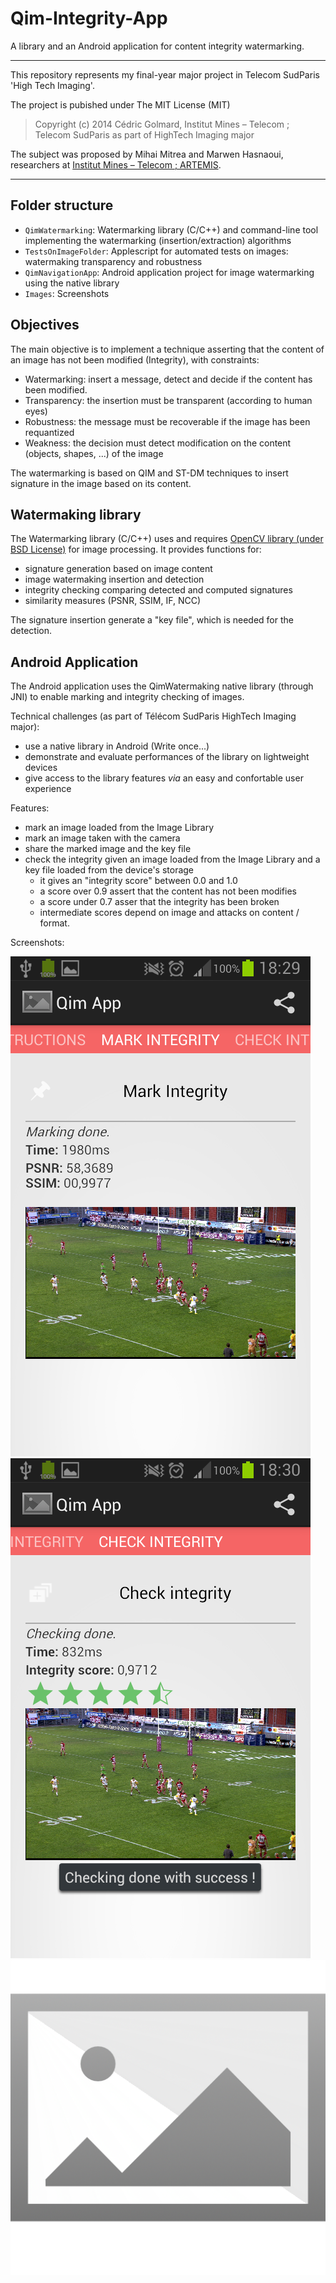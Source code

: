 # Qim-Integrity-App
A library and an Android application for content integrity watermarking.

-----
This repository represents my final-year major project in Telecom SudParis 'High Tech Imaging'.

The project is pubished under The MIT License (MIT)
> Copyright (c) 2014 Cédric Golmard, Institut Mines – Telecom ; Telecom SudParis as part of HighTech Imaging major

The subject was proposed by Mihai Mitrea and Marwen Hasnaoui, researchers at [Institut Mines – Telecom ; ARTEMIS](http://artemis.telecom-sudparis.eu/).

-----
## Folder structure
 
 - `QimWatermarking`: Watermarking library (C/C++) and command-line tool implementing the watermarking (insertion/extraction) algorithms
 - `TestsOnImageFolder`: Applescript for automated tests on images: watermaking transparency and robustness
 - `QimNavigationApp`: Android application project for image watermarking using the native library
 - `Images`: Screenshots
 
## Objectives

The main objective is to implement a technique asserting that the content of an image has not been modified (Integrity), with constraints: 

- Watermarking: insert a message, detect and decide if the content has been modified.
- Transparency: the insertion must be transparent (according to human eyes)
- Robustness: the message must be recoverable if the image has been requantized
- Weakness: the decision must detect modification on the content (objects, shapes, ...) of the image

The watermarking is based on QIM and ST-DM techniques to insert signature in the image based on its content.

## Watermaking library

The Watermarking library (C/C++) uses and requires [OpenCV library (under BSD License)](http://opencv.org) for image processing. It provides functions for:

- signature generation based on image content
- image watermaking insertion and detection
- integrity checking comparing detected and computed signatures
- similarity measures (PSNR, SSIM, IF, NCC)

The signature insertion generate a "key file", which is needed for the detection.

## Android Application

The Android application uses the QimWatermaking native library (through JNI) to enable marking and integrity checking of images.

Technical challenges (as part of Télécom SudParis HighTech Imaging major):

- use a native library in Android (Write once...)
- demonstrate and evaluate performances of the library on lightweight devices
- give access to the library features _via_ an easy and confortable user experience

Features: 

- mark an image loaded from the Image Library
- mark an image taken with the camera
- share the marked image and the key file
- check the integrity given an image loaded from the Image Library and a key file loaded from the device's storage
  - it gives an "integrity score" between 0.0 and 1.0
  - a score over 0.9 assert that the content has not been modifies
  - a score under 0.7 asser that the integrity has been broken
  - intermediate scores depend on image and attacks on content / format.
  
Screenshots:

![Application check integrity screen](Images/AppCheck.png "check integrity screen")
![Application mark integrity screen](Images/AppMark.png "mark integrity screen")
![Application logo](QimNavigationApp/res/drawable-mdpi/frame_grey_transp.png "Application logo")

  

  




